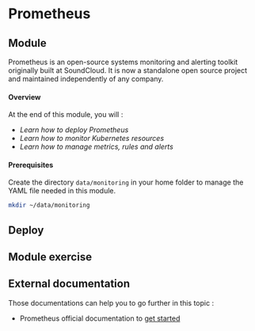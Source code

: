 # Prometheus

## Module

Prometheus is an open-source systems monitoring and alerting toolkit originally built at SoundCloud. It is now a standalone open source project and maintained independently of any company.

#### Overview

At the end of this module, you will :

* _Learn how to deploy Prometheus_
* _Learn how to monitor Kubernetes resources_
* _Learn how to manage metrics, rules and alerts_

#### Prerequisites

Create the directory `data/monitoring` in your home folder to manage the YAML file needed in this module.

```bash
mkdir ~/data/monitoring
```

## Deploy

## Module exercise

## External documentation

Those documentations can help you to go further in this topic :

* Prometheus official documentation to [get started](https://prometheus.io/docs/prometheus/latest/getting_started/)

